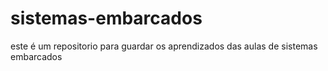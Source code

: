 # sistemas-embarcados
este é um repositorio para guardar os aprendizados das aulas de sistemas embarcados

